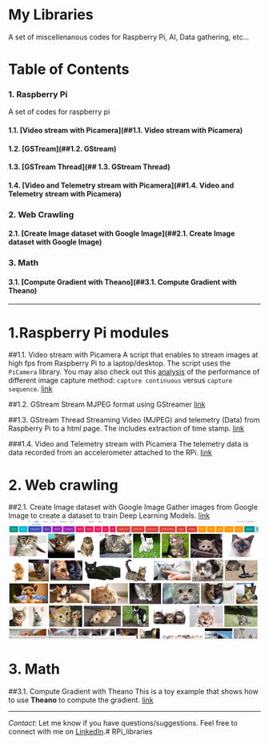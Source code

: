 # My Libraries

A set of miscellenanous codes for Raspberry Pi, AI, Data gathering, etc...


# Table of Contents

### 1. Raspberry Pi

A set of codes for raspberry pi

#### 1.1. [Video stream with Picamera](##1.1. Video stream with Picamera)

#### 1.2. [GSTream](##1.2. GStream) 

#### 1.3. [GSTream Thread](## 1.3. GStream Thread)

#### 1.4. [Video and Telemetry stream with Picamera](##1.4. Video and Telemetry stream with Picamera)


### 2. Web Crawling

#### 2.1. [Create Image dataset with Google Image](##2.1. Create Image dataset with Google Image)


### 3. Math

#### 3.1. [Compute Gradient with Theano](##3.1. Compute Gradient with Theano)
--------------

# 1.Raspberry Pi modules

##1.1. Video stream with Picamera
A script that enables to stream images at high fps from  Raspberry Pi to a laptop/desktop.
The script uses the `PiCamera` library. You may also check out this [analysis](https://github.com/jmlb/my_libraries/blob/master/vidstream_picamera/Experiments/Plots.ipynb) of the performance of different image capture method: `capture continuous` versus `capture sequence`. 
[link](https://github.com/jmlb/my_libraries/tree/master/vidstream_picamera)


##1.2. GStream
Stream MJPEG format using GStreamer
[link](https://github.com/jmlb/my_libraries/tree/master/gstream)

##1.3. GStream Thread
Streaming Video (MJPEG) and telemetry (Data) from Raspberry Pi to a html page. 
The includes extraction of time stamp.
[link](https://github.com/jmlb/my_libraries/tree/master/gstream_thread)

###1.4. Video and Telemetry stream with Picamera
The telemetry data is data recorded from an accelerometer attached to the RPi.
[link](https://github.com/jmlb/my_libraries/tree/master/gstream_thread_vid_acc)


# 2. Web crawling

##2.1. Create Image dataset with Google Image
Gather images from Google Image to create a dataset to train Deep Learning Models.
[link](https://github.com/jmlb/my_libraries/tree/master/google_image_download)
<img src="readme_imgs/google_img_scrap.png" width="500px">


# 3. Math

##3.1. Compute Gradient with Theano
This is a toy example that shows how to use **Theano** to compute the gradient.
[link](https://github.com/jmlb/my_libraries/tree/master/Theano_Gradient/gradient_calculation.ipynb)


---

*Contact:*
Let me know if you have questions/suggestions. Feel free to connect with me on [LinkedIn](https://www.linkedin.com/in/jmlbeaujour/).# RPi_libraries